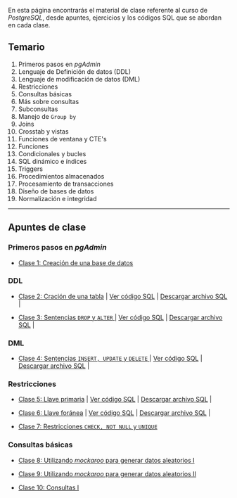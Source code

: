 En esta página encontrarás el material de clase referente al curso de _PostgreSQL_, desde apuntes, ejercicios y los códigos SQL que se abordan en cada clase.

## Temario
1. Primeros pasos en _pgAdmin_
2. Lenguaje de Definición de datos (DDL)
3. Lenguaje de modificación de datos (DML)
4. Restricciones 
5. Consultas básicas
6. Más sobre consultas
7. Subconsultas
8. Manejo de ``Group by``
9. Joins
10. Crosstab y vistas
11. Funciones de ventana y CTE's
12. Funciones
13. Condicionales y bucles
14. SQL dinámico e índices
15. Triggers
16. Procedimientos almacenados
17. Procesamiento de transacciones
18. Diseño de bases de datos
19. Normalización e integridad  

---

## Apuntes de clase

### Primeros pasos en _pgAdmin_
* [Clase 1: Creación de una base de datos](Clase1.md)

### DDL
* [Clase 2: Cración de una tabla](Clase2.md) \| [Ver código SQL](https://github.com/LuisApaez/Curso_Postgres/blob/gh-pages/Scripts_Clase/Clase2.sql) \| [Descargar archivo SQL](Scripts_Clase/Clase2.sql) \|

* [Clase 3: Sentencias ``DROP`` y ``ALTER`` ](Clase3.md) \| [Ver código SQL](https://github.com/LuisApaez/Curso_Postgres/blob/gh-pages/Scripts_Clase/Clase3.sql) \| [Descargar archivo SQL](Scripts_Clase/Clase3.sql) \|

### DML

* [Clase 4: Sentencias ``INSERT, UPDATE`` y ``DELETE`` ](Clase4.md) \| [Ver código SQL](https://github.com/LuisApaez/Curso_Postgres/blob/gh-pages/Scripts_Clase/Clase4.sql) \| [Descargar archivo SQL](Scripts_Clase/Clase4.sql) \|

### Restricciones

* [Clase 5: Llave primaria](Clase5.md) \| [Ver código SQL](https://github.com/LuisApaez/Curso_Postgres/blob/gh-pages/Scripts_Clase/Clase5.sql) \| [Descargar archivo SQL](Scripts_Clase/Clase5.sql) \|

* [Clase 6: Llave foránea](Clase6.md) \| [Ver código SQL](https://github.com/LuisApaez/Curso_Postgres/blob/gh-pages/Scripts_Clase/Clase6.sql) \| [Descargar archivo SQL](Scripts_Clase/Clase6.sql) \|

* [Clase 7: Restricciones ``CHECK, NOT NULL`` y ``UNIQUE``]()

### Consultas básicas

* [Clase 8: Utilizando _mockaroo_ para generar datos aleatorios I]()

* [Clase 9: Utilizando _mockaroo_ para generar datos aleatorios II]()

* [Clase 10: Consultas I]()
